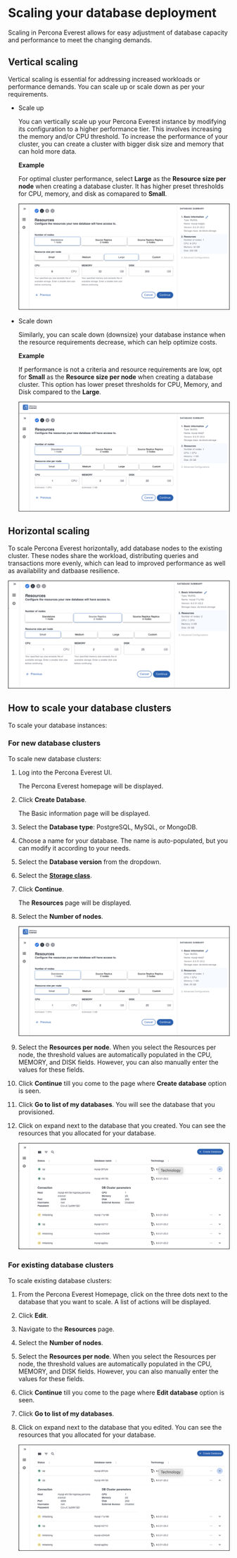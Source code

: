 # Scaling your database deployment

Scaling in Percona Everest allows for easy adjustment of database capacity and performance to meet the changing demands.

## Vertical scaling
            
Vertical scaling is essential for addressing increased workloads or performance demands. You can scale up or scale down as per your requirements. 
        
* Scale up

    You can vertically scale up your Percona Everest instance by modifying its configuration to a higher performance tier. This involves increasing the memory and/or CPU threshold. To increase the performance of your cluster, you can create a cluster with bigger disk size and memory that can hold more data.
        
    **Example**
        
    For optimal cluster performance, select **Large** as the **Resource size per node** when creating a database cluster. It has higher preset thresholds for CPU, memory, and disk as comapared to **Small**.
            
    ![!image](images/everest_scale_vertically_up.png)

* Scale down 

    Similarly, you can scale down (downsize) your database instance when the resource requirements decrease, which can help optimize costs.
            
    **Example**
      
    If performance is not a criteria and resource requirements are low, opt for **Small** as the **Resource size per node** when creating a database cluster. This option has lower preset thresholds for CPU, Memory, and Disk compared to the **Large**.
        
    ![!image](images/everest_db_scaling.png)

## Horizontal scaling

To scale Percona Everest horizontally, add database nodes to the existing cluster. These nodes share the workload, distributing queries and transactions more evenly, which can lead to improved performance as well as availability and datbaase resilience.

![!image](images/everest_scale_horizontally.png)

## How to scale your database clusters

To scale your database instances:

### For new database clusters

To scale new database clusters:

1. Log into the Percona Everest UI. 

   The Percona Everest homepage will be displayed.

2. Click **Create Database**.

    The Basic information page will be displayed.

3. Select the **Database type**: PostgreSQL, MySQL, or MongoDB.

4. Choose a name for your database. The name is auto-populated, but you can modify it according to your needs.

5. Select the **Database version** from the dropdown.

6. Select the **[Storage class]()**.

7. Click **Continue**.

    The **Resources** page will be displayed.

8. Select the **Number of nodes**. 

    ![!image](images/everest_db_scaling.png)

9. Select the **Resources per node**. When you select the Resources per node, the threshold values are automatically populated in the CPU, MEMORY, and DISK fields. However, you can also manually enter the values for these fields.

        
9. Click **Continue** till you come to the page where **Create database** option is seen.

10. Click **Go to list of my databases**. You will see the database that you provisioned.

11. Click on expand next to the database that you created. You can see the resources that you allocated for your database.

    ![!image](images/everest_resources_allocated.png)

### For existing database clusters

To scale existing database clusters:

1. From the Percona Everest Homepage, click on the three dots next to the database that you want to scale. A list of actions will be displayed.
2. Click **Edit**.
3. Navigate to the **Resources** page.
4. Select the **Number of nodes**. 
5. Select the **Resources per node**. When you select the Resources per node, the threshold values are automatically populated in the CPU, MEMORY, and DISK fields. However, you can also manually enter the values for these fields.
6. Click **Continue** till you come to the page where **Edit database** option is seen.

7. Click **Go to list of my databases**.

8. Click on expand next to the database that you edited. You can see the resources that you allocated for your database.

    ![!image](images/everest_resources_allocated.png)




